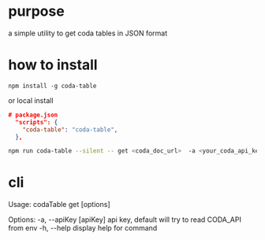# purpose

a simple utility to get coda tables in JSON format

# how to install

```
npm install -g coda-table

```

or local install

```json
# package.json 
  "scripts": {
    "coda-table": "coda-table",
  },

```

```bash
npm run coda-table --silent -- get <coda_doc_url>  -a <your_coda_api_key>
```

# cli


Usage: codaTable get [options] <docUrl> <tableName>

Options:
  -a, --apiKey [apiKey]  api key, default will try to read CODA_API from env
  -h, --help             display help for command